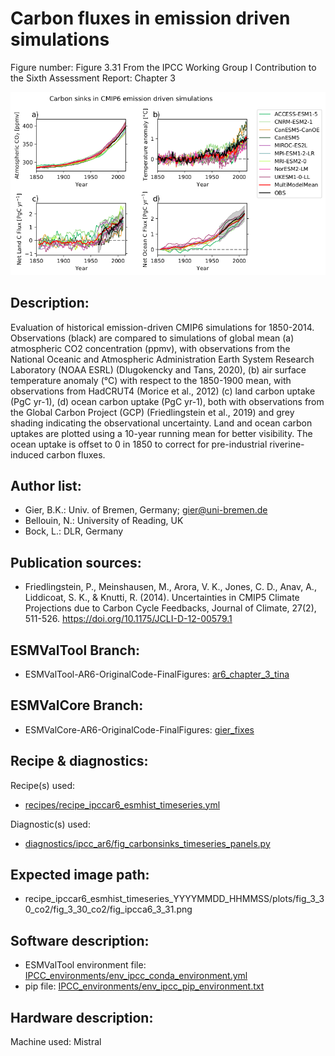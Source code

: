
Carbon fluxes in emission driven simulations
============

Figure number: Figure 3.31
From the IPCC Working Group I Contribution to the Sixth Assessment Report: Chapter 3

![Figure 3.31](../images/ar6_wg1_chap3_figure3_31_carbon_fluxes.png?raw=true)


Description:
------------
Evaluation of historical emission-driven CMIP6 simulations for 1850-2014. Observations (black) are compared to simulations of global mean (a) atmospheric CO2 concentration (ppmv), with observations from the National Oceanic and Atmospheric Administration Earth System Research Laboratory (NOAA ESRL) (Dlugokencky and Tans, 2020), (b) air surface temperature anomaly (°C) with respect to the 1850-1900 mean, with observations from HadCRUT4 (Morice et al., 2012) (c) land carbon uptake (PgC yr-1), (d) ocean carbon uptake (PgC yr-1), both with observations from the Global Carbon Project (GCP) (Friedlingstein et al., 2019) and grey shading indicating the observational uncertainty. Land and ocean carbon uptakes are plotted using a 10-year running mean for better visibility. The ocean uptake is offset to 0 in 1850 to correct for pre-industrial riverine-induced carbon fluxes.


Author list:
------------
- Gier, B.K.: Univ. of Bremen, Germany; gier@uni-bremen.de
- Bellouin, N.: University of Reading, UK
- Bock, L.: DLR, Germany

Publication sources:
--------------------
- Friedlingstein, P., Meinshausen, M., Arora, V. K., Jones, C. D., Anav, A., Liddicoat, S. K., & Knutti, R. (2014). Uncertainties in CMIP5 Climate Projections due to Carbon Cycle Feedbacks, Journal of Climate, 27(2), 511-526. https://doi.org/10.1175/JCLI-D-12-00579.1


ESMValTool Branch:
------------------
- ESMValTool-AR6-OriginalCode-FinalFigures: [ar6_chapter_3_tina
](https://github.com/ESMValGroup/ESMValTool-AR6-OriginalCode-FinalFigures/tree/ar6_chapter_3_tina)

ESMValCore Branch:
------------------
- ESMValCore-AR6-OriginalCode-FinalFigures: [gier_fixes](https://github.com/ESMValGroup/ESMValCore-AR6-OriginalCode-FinalFigures/tree/gier_fixes)


Recipe & diagnostics:
---------------------
Recipe(s) used: 
- [recipes/recipe_ipccar6_esmhist_timeseries.yml](https://github.com/ESMValGroup/ESMValTool-AR6-OriginalCode-FinalFigures/blob/ar6_chapter_3_tina/esmvaltool/recipes/recipe_ipccar6_esmhist_timeseries.yml)

Diagnostic(s) used:
- [diagnostics/ipcc_ar6/fig_carbonsinks_timeseries_panels.py](https://github.com/ESMValGroup/ESMValTool-AR6-OriginalCode-FinalFigures/blob/ar6_chapter_3_tina/esmvaltool/diag_scripts/ipcc_ar6/fig_carbonsinks_timeseries_panels.py)


Expected image path:
--------------------
- recipe_ipccar6_esmhist_timeseries_YYYYMMDD_HHMMSS/plots/fig_3_30_co2/fig_3_30_co2/fig_ipcca6_3_31.png


Software description:
---------------------
- ESMValTool environment file: [IPCC_environments/env_ipcc_conda_environment.yml](https://github.com/ESMValGroup/ESMValTool-AR6-OriginalCode-FinalFigures/blob/fix_links/IPCC_environments/env_ipcc_conda_environment.yml)
- pip file: [IPCC_environments/env_ipcc_pip_environment.txt](https://github.com/ESMValGroup/ESMValTool-AR6-OriginalCode-FinalFigures/blob/fix_links/IPCC_environments/env_ipcc_pip_environment.txt)


Hardware description:
---------------------
Machine used: Mistral
